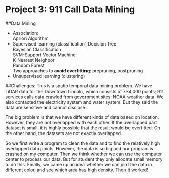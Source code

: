 # Project 3: 911 Call Data Mining
##Data Mining
* Association:  
Apriori Algorithm
* Supervised learning (classification)
Decision Tree  
Bayesian Classification  
SVM-Support Vector Machine   
K-Nearest Neighbor  
Random Forest  
Two approaches to **avoid overfitting**: prepruning, postpruning
* Unsupervised learning (clustering)

##Challenges:
This is a spatio temporal data mining problem. We have LiDAR data for the Downtown Lincoln, which consists of 734,000 points; 911 services calls data crawled from government sites; NOAA weather data. We also contacted the electricity system and water system. But they said the data are sensitive and cannot disclose.

The big problem is that we have different kinds of data based on location. However, they are not overlapped with each other. If the overlapped part dataset is small, it is highly possible that the result would be overfitted. On the other hand, the datasets are not exactly overlapped.  

So we first write a program to clean the data and to find the relatively high overlapped data points. However, the data is so big and our program is crashed on my computer. Then we think whether we can use the computer center to process our data. But for student they only allocate small memory to do this. Finally, we came up an idea whether we can plot the data in different color, and see which area has high density. Then it worked! 
